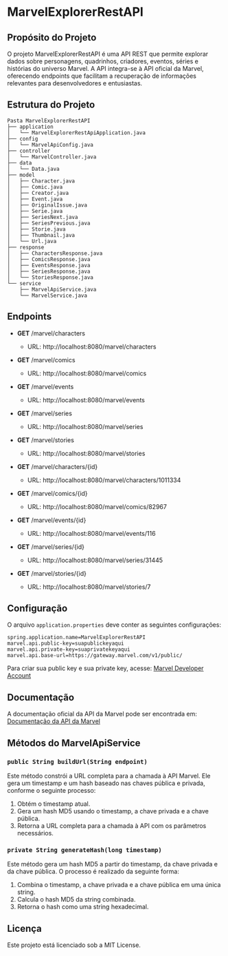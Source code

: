 # MarvelExplorerRestAPI

## Propósito do Projeto
O projeto MarvelExplorerRestAPI é uma API REST que permite explorar dados sobre personagens, quadrinhos, criadores, eventos, séries e histórias do universo Marvel. A API integra-se à API oficial da Marvel, oferecendo endpoints que facilitam a recuperação de informações relevantes para desenvolvedores e entusiastas.

## Estrutura do Projeto
```
Pasta MarvelExplorerRestAPI
├── application
│   └── MarvelExplorerRestApiApplication.java
├── config
│   └── MarvelApiConfig.java
├── controller
│   └── MarvelController.java
├── data
│   └── Data.java
├── model
│   ├── Character.java
│   ├── Comic.java
│   ├── Creator.java
│   ├── Event.java
│   ├── OriginalIssue.java
│   ├── Serie.java
│   ├── SeriesNext.java
│   ├── SeriesPrevious.java
│   ├── Storie.java
│   ├── Thumbnail.java
│   └── Url.java
├── response
│   ├── CharactersResponse.java
│   ├── ComicsResponse.java
│   ├── EventsResponse.java
│   ├── SeriesResponse.java
│   └── StoriesResponse.java
└── service
    ├── MarvelApiService.java
    └── MarvelService.java
```

## Endpoints
- **GET** /marvel/characters
  - URL: http://localhost:8080/marvel/characters

- **GET** /marvel/comics
  - URL: http://localhost:8080/marvel/comics

- **GET** /marvel/events
  - URL: http://localhost:8080/marvel/events

- **GET** /marvel/series
  - URL: http://localhost:8080/marvel/series

- **GET** /marvel/stories
  - URL: http://localhost:8080/marvel/stories

- **GET** /marvel/characters/{id}
  - URL: http://localhost:8080/marvel/characters/1011334

- **GET** /marvel/comics/{id}
  - URL: http://localhost:8080/marvel/comics/82967

- **GET** /marvel/events/{id}
  - URL: http://localhost:8080/marvel/events/116

- **GET** /marvel/series/{id}
  - URL: http://localhost:8080/marvel/series/31445

- **GET** /marvel/stories/{id}
  - URL: http://localhost:8080/marvel/stories/7

## Configuração
O arquivo `application.properties` deve conter as seguintes configurações:
```
spring.application.name=MarvelExplorerRestAPI
marvel.api.public-key=suapublickeyaqui
marvel.api.private-key=suaprivatekeyaqui
marvel.api.base-url=https://gateway.marvel.com/v1/public/
```

Para criar sua public key e sua private key, acesse: [Marvel Developer Account](https://developer.marvel.com/account)

## Documentação
A documentação oficial da API da Marvel pode ser encontrada em: [Documentação da API da Marvel](https://developer.marvel.com/docs)

## Métodos do MarvelApiService
### `public String buildUrl(String endpoint)`
Este método constrói a URL completa para a chamada à API Marvel. Ele gera um timestamp e um hash baseado nas chaves pública e privada, conforme o seguinte processo:

1. Obtém o timestamp atual.
2. Gera um hash MD5 usando o timestamp, a chave privada e a chave pública.
3. Retorna a URL completa para a chamada à API com os parâmetros necessários.

### `private String generateHash(long timestamp)`
Este método gera um hash MD5 a partir do timestamp, da chave privada e da chave pública. O processo é realizado da seguinte forma:

1. Combina o timestamp, a chave privada e a chave pública em uma única string.
2. Calcula o hash MD5 da string combinada.
3. Retorna o hash como uma string hexadecimal.

## Licença

Este projeto está licenciado sob a MIT License.
